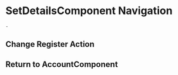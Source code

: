 # SetDetailsComponent Navigation

```{topic} In this tutorial you will:
- 
```

## Change Register Action

## Return to AccountComponent
